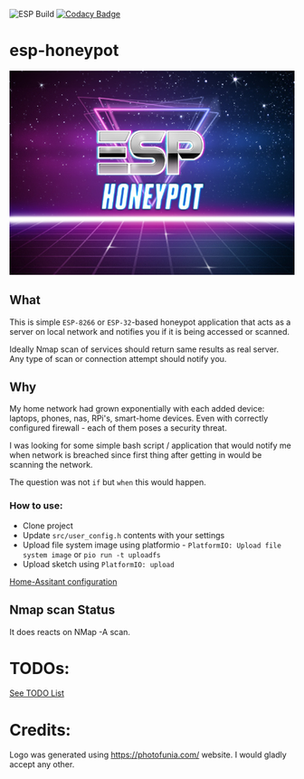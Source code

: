 ![ESP Build](https://github.com/shafr/esp-honeypot/workflows/ESP%20Build/badge.svg)
[![Codacy Badge](https://app.codacy.com/project/badge/Grade/5068cf10df544dc5acb4ff90d2e794d4)](https://www.codacy.com/gh/shafr/esp-honeypot/dashboard?utm_source=github.com&amp;utm_medium=referral&amp;utm_content=shafr/esp-honeypot&amp;utm_campaign=Badge_Grade)

# esp-honeypot

![LOGO](web-res/logo/logo-mid.jpg)

## What 

This is simple `ESP-8266` or `ESP-32`-based honeypot application that acts as a server on local network and notifies you if it is being accessed or scanned.

Ideally Nmap scan of services should return same results as real server. Any type of scan or connection attempt should notify you.

## Why
My home network had grown exponentially with each added device: laptops, phones, nas, RPi's, smart-home devices. Even with correctly configured firewall - each of them poses a security threat. 

I was looking for some simple bash script / application that would notify me when network is breached since first thing after getting in would be scanning the network.

The question was not `if` but `when` this would happen.

### How to use:

* Clone project
* Update `src/user_config.h` contents with your settings
* Upload file system image using platformio - `PlatformIO: Upload file system image` or `pio run -t uploadfs`
* Upload sketch using `PlatformIO: upload`

[Home-Assitant configuration](web-res/ha-config.md)

## Nmap scan Status

It does reacts on NMap -A scan.



# TODOs:
[See TODO List](web-res/TODO.md)


# Credits:
Logo was generated using https://photofunia.com/ website. I would gladly accept any other.
